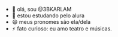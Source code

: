 - 👋 olá, sou @3BKARLAM
- 🌱 estou estudando pelo alura
- 😄 meus pronomes são ela/dela
- ⚡ fato curioso: eu amo teatro e músicas.

<!---
3BKARLAM/3BKARLAM is a ✨ special ✨ repository because its `README.md` (this file) appears on your GitHub profile.
You can click the Preview link to take a look at your changes.
--->
